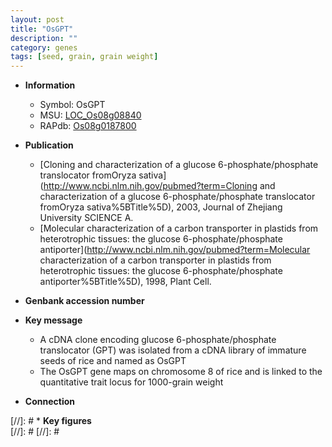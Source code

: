 ```yaml
---
layout: post
title: "OsGPT"
description: ""
category: genes
tags: [seed, grain, grain weight]
---
```


* **Information**  
    + Symbol: OsGPT  
    + MSU: [LOC_Os08g08840](http://rice.plantbiology.msu.edu/cgi-bin/ORF_infopage.cgi?orf=LOC_Os08g08840)  
    + RAPdb: [Os08g0187800](http://rapdb.dna.affrc.go.jp/viewer/gbrowse_details/irgsp1?name=Os08g0187800)  

* **Publication**  
    + [Cloning and characterization of a glucose 6-phosphate/phosphate translocator fromOryza sativa](http://www.ncbi.nlm.nih.gov/pubmed?term=Cloning and characterization of a glucose 6-phosphate/phosphate translocator fromOryza sativa%5BTitle%5D), 2003, Journal of Zhejiang University SCIENCE A.
    + [Molecular characterization of a carbon transporter in plastids from heterotrophic tissues: the glucose 6-phosphate/phosphate antiporter](http://www.ncbi.nlm.nih.gov/pubmed?term=Molecular characterization of a carbon transporter in plastids from heterotrophic tissues: the glucose 6-phosphate/phosphate antiporter%5BTitle%5D), 1998, Plant Cell.

* **Genbank accession number**  

* **Key message**  
    + A cDNA clone encoding glucose 6-phosphate/phosphate translocator (GPT) was isolated from a cDNA library of immature seeds of rice and named as OsGPT
    + The OsGPT gene maps on chromosome 8 of rice and is linked to the quantitative trait locus for 1000-grain weight

* **Connection**  

[//]: # * **Key figures**  
[//]: # 
[//]: # 
